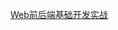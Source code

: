 [Web前后端基础开发实战](https://cxx0822.github.io/2021/11/09/web-qian-hou-duan-ji-chu-kai-fa-shi-zhan/#more)
